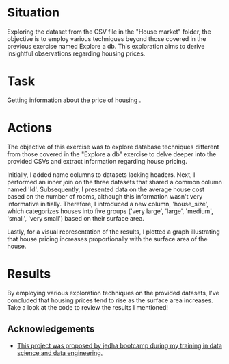 
# Situation
Exploring the dataset from the CSV file in the "House market" folder, the objective is to employ various techniques beyond those covered in the previous exercise named Explore a db. This exploration aims to derive insightful observations regarding housing prices.
# Task
Getting information about the price of housing .
# Actions 
The objective of this exercise was to explore database techniques different from those covered in the "Explore a db" exercise to delve deeper into the provided CSVs and extract information regarding house pricing.

Initially, I added name columns to datasets lacking headers. Next, I performed an inner join on the three datasets that shared a common column named 'Id'. Subsequently, I presented data on the average house cost based on the number of rooms, although this information wasn't very informative initially. Therefore, I introduced a new column, 'house_size', which categorizes houses into five groups ('very large', 'large', 'medium', 'small', 'very small') based on their surface area.

Lastly, for a visual representation of the results, I plotted a graph illustrating that house pricing increases proportionally with the surface area of the house.
# Results
By employing various exploration techniques on the provided datasets, I've concluded that housing prices tend to rise as the surface area increases. Take a look at the code to review the results I mentioned!

## Acknowledgements

 - [This project was proposed by jedha bootcamp during my training in data science and data engineering. ](https://www.jedha.co/formations/formation-data-scientist)

